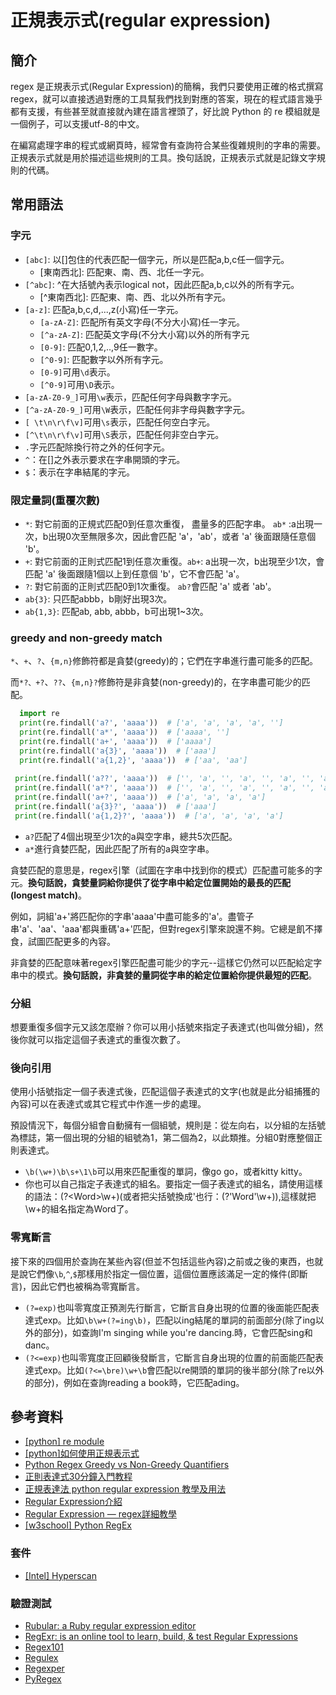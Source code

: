 # 正規表示式(regular expression)

## 簡介

regex 是正規表示式(Regular Expression)的簡稱，我們只要使用正確的格式撰寫 regex，就可以直接透過對應的工具幫我們找到對應的答案，現在的程式語言幾乎都有支援，有些甚至就直接就內建在語言裡頭了，好比說 Python 的 re 模組就是一個例子，可以支援utf-8的中文。

在編寫處理字串的程式或網頁時，經常會有查詢符合某些復雜規則的字串的需要。正規表示式就是用於描述這些規則的工具。換句話說，正規表示式就是記錄文字規則的代碼。

## 常用語法

### 字元

* `[abc]`: 以\[]包住的代表匹配一個字元，所以是匹配a,b,c任一個字元。
  * \[東南西北]: 匹配東、南、西、北任一字元。
* `[^abc]`: ^在大括號內表示logical not，因此匹配a,b,c以外的所有字元。
  * \[^東南西北]: 匹配東、南、西、北以外所有字元。
* `[a-z]`: 匹配a,b,c,d,...,z(小寫)任一字元。
  * `[a-zA-Z]`: 匹配所有英文字母(不分大小寫)任一字元。
  * `[^a-zA-Z]`: 匹配英文字母(不分大小寫)以外的所有字元
  * `[0-9]`: 匹配0,1,2,..,9任一數字。
  * `[^0-9]`: 匹配數字以外所有字元。
  * `[0-9]`可用`\d`表示。
  * `[^0-9]`可用`\D`表示。
* `[a-zA-Z0-9_]`可用`\w`表示，匹配任何字母與數字字元。
* `[^a-zA-Z0-9_]`可用`\W`表示，匹配任何非字母與數字字元。
* `[ \t\n\r\f\v]`可用`\s`表示，匹配任何空白字元。
* `[^\t\n\r\f\v]`可用`\S`表示，匹配任何非空白字元。
* `.`字元匹配除換行符之外的任何字元。
* `^`：在\[]之外表示要求在字串開頭的字元。
* `$`：表示在字串結尾的字元。

### 限定量詞(重覆次數)

* `*`: 對它前面的正規式匹配0到任意次重復， 盡量多的匹配字串。 `ab*` :a出現一次，b出現0次至無限多次，因此會匹配 'a'，'ab'，或者 'a' 後面跟隨任意個 'b'。
* `+`: 對它前面的正則式匹配1到任意次重復。`ab+`: a出現一次，b出現至少1次，會匹配 'a' 後面跟隨1個以上到任意個 'b'，它不會匹配 'a'。
* `?`: 對它前面的正則式匹配0到1次重復。 `ab?`會匹配 'a' 或者 'ab'。
* `ab{3}`: 只匹配abbb，b剛好出現3次。
* `ab{1,3}`: 匹配ab, abb, abbb，b可出現1\~3次。

### greedy and non-greedy match

`*`、`+`、`?`、`{m,n}`修飾符都是貪婪(greedy)的；它們在字串進行盡可能多的匹配。

而`*?、+?`、`??`、`{m,n}?`修飾符是非貪婪(non-greedy)的，在字串盡可能少的匹配。

```python
  import re
  print(re.findall('a?', 'aaaa'))  # ['a', 'a', 'a', 'a', '']
  print(re.findall('a*', 'aaaa'))  # ['aaaa', '']
  print(re.findall('a+', 'aaaa'))  # ['aaaa']
  print(re.findall('a{3}', 'aaaa'))  # ['aaa']
  print(re.findall('a{1,2}', 'aaaa'))  # ['aa', 'aa']
  
 print(re.findall('a??', 'aaaa'))  # ['', 'a', '', 'a', '', 'a', '', 'a', '']
 print(re.findall('a*?', 'aaaa'))  # ['', 'a', '', 'a', '', 'a', '', 'a', '']
 print(re.findall('a+?', 'aaaa'))  # ['a', 'a', 'a', 'a']
 print(re.findall('a{3}?', 'aaaa'))  # ['aaa']
 print(re.findall('a{1,2}?', 'aaaa'))  # ['a', 'a', 'a', 'a']
```

* `a?`匹配了4個出現至少1次的a與空字串，總共5次匹配。
* `a*`進行貪婪匹配，因此匹配了所有的a與空字串。

貪婪匹配的意思是，regex引擎（試圖在字串中找到你的模式）匹配盡可能多的字元。**換句話說，貪婪量詞給你提供了從字串中給定位置開始的最長的匹配(longest match)**。

例如，詞組'a+'將匹配你的字串'aaaa'中盡可能多的'a'。盡管子串'a'、'aa'、'aaa'都與重碼'a+'匹配，但對regex引擎來說還不夠。它總是飢不擇食，試圖匹配更多的內容。

非貪婪的匹配意味著regex引擎匹配盡可能少的字元--這樣它仍然可以匹配給定字串中的模式。**換句話說，非貪婪的量詞從字串的給定位置給你提供最短的匹配**。

### 分組

想要重復多個字元又該怎麼辦？你可以用小括號來指定子表達式(也叫做分組)，然後你就可以指定這個子表達式的重復次數了。

### 後向引用

使用小括號指定一個子表達式後，匹配這個子表達式的文字(也就是此分組捕獲的內容)可以在表達式或其它程式中作進一步的處理。

預設情況下，每個分組會自動擁有一個組號，規則是：從左向右，以分組的左括號為標誌，第一個出現的分組的組號為1，第二個為2，以此類推。分組0對應整個正則表達式。

* `\b(\w+)\b\s+\1\b`可以用來匹配重復的單詞，像go go，或者kitty kitty。
* 你也可以自己指定子表達式的組名。要指定一個子表達式的組名，請使用這樣的語法：(?\<Word>\w+)(或者把尖括號換成'也行：(?'Word'\w+)),這樣就把\w+的組名指定為Word了。

### 零寬斷言

接下來的四個用於查詢在某些內容(但並不包括這些內容)之前或之後的東西，也就是說它們像`\b`,`^`,`$`那樣用於指定一個位置，這個位置應該滿足一定的條件(即斷言)，因此它們也被稱為零寬斷言。

* `(?=exp)`也叫零寬度正預測先行斷言，它斷言自身出現的位置的後面能匹配表達式exp。比如`\b\w+(?=ing\b)`，匹配以ing結尾的單詞的前面部分(除了ing以外的部分)，如查詢I'm singing while you're dancing.時，它會匹配sing和danc。
* `(?<=exp)`也叫零寬度正回顧後發斷言，它斷言自身出現的位置的前面能匹配表達式exp。比如`(?<=\bre)\w+\b`會匹配以re開頭的單詞的後半部分(除了re以外的部分)，例如在查詢reading a book時，它匹配ading。

## 參考資料

* [\[python\] re module](https://docs.python.org/zh-tw/3.9/library/re.html)
* [\[python\]如何使用正規表示式](https://docs.python.org/zh-tw/3.9/howto/regex.html)
* [Python Regex Greedy vs Non-Greedy Quantifiers](https://blog.finxter.com/python-regex-greedy-vs-non-greedy-quantifiers/)
* [正則表達式30分鐘入門教程](https://deerchao.cn/tutorials/regex/regex.htm)
* [正規表達法 python regular expression 教學及用法](https://python-learnnotebook.blogspot.com/2018/10/python-regular-expression.html)
* [Regular Expression介紹](http://120.105.184.250/cswang/thit/Linux/RegularExpression.htm)
* [Regular Expression — regex詳細教學](https://chwang12341.medium.com/%E7%B5%A6%E8%87%AA%E5%B7%B1%E7%9A%84python%E5%B0%8F%E7%AD%86%E8%A8%98-%E5%BC%B7%E5%A4%A7%E7%9A%84%E6%95%B8%E6%93%9A%E8%99%95%E7%90%86%E5%B7%A5%E5%85%B7-%E6%AD%A3%E5%89%87%E8%A1%A8%E9%81%94%E5%BC%8F-regular-expression-regex%E8%A9%B3%E7%B4%B0%E6%95%99%E5%AD%B8-a5d20341a0b2)
* [\[w3school\] Python RegEx](https://www.w3schools.com/python/python\_regex.asp)

### 套件

* [\[Intel\] Hyperscan](https://www.hyperscan.io)

### 驗證測試

* [Rubular: a Ruby regular expression editor](https://rubular.com)
* [RegExr: is an online tool to learn, build, & test Regular Expressions](https://regexr.com)
* [Regex101](https://regex101.com)
* [Regulex](https://jex.im/regulex/#!flags=\&re=%5E\(a%7Cb\)\*%3F%24)
* [Regexper](https://regexper.com)
* [PyRegex](http://www.pyregex.com)
